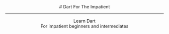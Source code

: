 <div align="center">
# Dart For The Impatient

---

Learn Dart <br>
For impatient beginners and intermediates
</div>

